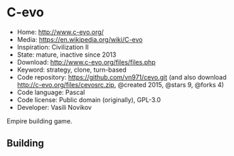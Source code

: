# C-evo

- Home: http://www.c-evo.org/
- Media: https://en.wikipedia.org/wiki/C-evo
- Inspiration: Civilization II
- State: mature, inactive since 2013
- Download: http://www.c-evo.org/files/files.php
- Keyword: strategy, clone, turn-based
- Code repository: https://github.com/vn971/cevo.git (and also download http://c-evo.org/files/cevosrc.zip, @created 2015, @stars 9, @forks 4)
- Code language: Pascal
- Code license: Public domain (originally), GPL-3.0
- Developer: Vasili Novikov

Empire building game.

## Building
